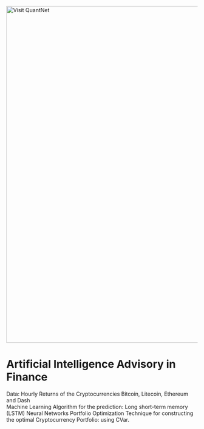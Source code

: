 [<img src="https://github.com/QuantLet/Styleguide-and-FAQ/blob/master/pictures/banner.png" width="888" alt="Visit QuantNet">](http://quantlet.de/)

# Artificial Intelligence Advisory in Finance
Data: Hourly Returns of the Cryptocurrencies Bitcoin, Litecoin, Ethereum and Dash <br/>
Machine Learning Algorithm for the prediction: Long short-term memory (LSTM) Neural Networks
Portfolio Optimization Technique for constructing the optimal Cryptocurrency Portfolio: using CVar.
